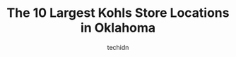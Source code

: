 ---
layout: ampstory
image: https://i0.wp.com/www.depkes.org/wp-content/uploads/2023/06/kohls-0-in-oklahoma-1685968482.jpeg?resize=640,853
author: techidn
featured: false
description: Discover the impressive array of Kohls options in Oklahoma, where you can find 10 of the largest Kohls establishments in the area. From renowned classics to hidden gems, Oklahoma offers a di
title: The 10 Largest Kohls Store Locations in Oklahoma
cover:
   title: The 10 Largest Kohls Store Locations in Oklahoma
   subtitle: Rickpate
   background: https://www.depkes.org/wp-content/uploads/2023/06/kohls-0-in-oklahoma-1685968482.jpeg

pages: 
 - layout: thirds
   top: <h1>#1 Kohls</h1>
   bottom: "<p>Wow I havent been to a Kohls store in quite a few months and they have made major changes again! They moved the seasonal stuff up front where one group of the cash regi</p>"
   background: https://www.depkes.org/wp-content/uploads/2023/06/kohls-1-in-oklahoma-1685968482.jpeg
   backgroundblur: true
 - layout: thirds
   top: <h1>#2 Kohls</h1>
   bottom: "<p>7401 SE 29th St, Midwest City, OK 73110, United States</p>"
   background: https://www.depkes.org/wp-content/uploads/2023/06/kohls-2-in-oklahoma-1685968482.jpeg
   cta:
      link: https://www.depkes.org/blog/the-10-largest-kohls-store-locations-in-oklahoma/
      text: The 10 Largest Kohls Store Locations in Oklahoma
 - layout: thirds
   top: <h1>#3 Kohls</h1>
   bottom: "<p>1715 Garth Brooks Blvd, Yukon, OK 73099, United States</p>"
   background: https://www.depkes.org/wp-content/uploads/2023/06/kohls-3-in-oklahoma-1685968483.jpeg
   cta:
      link: https://www.depkes.org/blog/the-10-largest-kohls-store-locations-in-oklahoma/
      text: The 10 Largest Kohls Store Locations in Oklahoma
 - layout: thirds
   top: <h1>#4 Kohls</h1>
   bottom: "<p>2201 W Danforth Rd, Edmond, OK 73003, United States</p>"
   background: https://images.unsplash.com/photo-1591393223703-56fe1347ac62?ixlib=rb-4.0.3&ixid=MnwxMjA3fDB8MHxwaG90by1wYWdlfHx8fGVufDB8fHx8&auto=format&fit=crop&w=640&h=853&q=80
   cta:
      link: https://www.depkes.org/blog/the-10-largest-kohls-store-locations-in-oklahoma/
      text: The 10 Largest Kohls Store Locations in Oklahoma
 - layout: thirds
   top: <h1>#5 Kohls</h1>
   bottom: "<p>9595 S Delaware Ave, Tulsa, OK 74137, United States</p>"
   background: https://images.unsplash.com/photo-1608411404720-c8f0417bcdba?ixlib=rb-4.0.3&ixid=MnwxMjA3fDB8MHxwaG90by1wYWdlfHx8fGVufDB8fHx8&auto=format&fit=crop&w=640&h=853&q=80
   cta:
      link: https://www.depkes.org/blog/the-10-largest-kohls-store-locations-in-oklahoma/
      text: The 10 Largest Kohls Store Locations in Oklahoma
 - layout: thirds
   top: <h1>#6 Kohls</h1>
   bottom: "<p>9001 NW Psge, Oklahoma City, OK 73132, United States</p>"
   background: https://images.unsplash.com/photo-1614648718611-0635f29016cb?ixlib=rb-4.0.3&ixid=MnwxMjA3fDB8MHxwaG90by1wYWdlfHx8fGVufDB8fHx8&auto=format&fit=crop&w=640&h=853&q=80
   cta:
      link: https://www.depkes.org/blog/the-10-largest-kohls-store-locations-in-oklahoma/
      text: The 10 Largest Kohls Store Locations in Oklahoma
 - layout: thirds
   top: <h1>#7 Kohls</h1>
   bottom: "<p>321 NW 2nd St, Lawton, OK 73507, United States</p>"
   background: https://images.unsplash.com/photo-1533735380053-eb8d0759b24a?ixlib=rb-4.0.3&ixid=MnwxMjA3fDB8MHxwaG90by1wYWdlfHx8fGVufDB8fHx8&auto=format&fit=crop&w=640&h=853&q=80
   cta:
      link: https://www.depkes.org/blog/the-10-largest-kohls-store-locations-in-oklahoma/
      text: The 10 Largest Kohls Store Locations in Oklahoma
 - layout: thirds
   middle: Continue reading...
   background: https://plus.unsplash.com/premium_photo-1664640458616-3c74f8cb4589?ixlib=rb-4.0.3&ixid=MnwxMjA3fDB8MHxwaG90by1wYWdlfHx8fGVufDB8fHx8&auto=format&fit=crop&w=640&h=853&q=80
   cta:
      link: https://www.depkes.org/blog/the-10-largest-kohls-store-locations-in-oklahoma/
      text: The 10 Largest Kohls Store Locations in Oklahoma
      
---